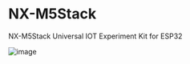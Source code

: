 # NX-M5Stack
NX-M5Stack Universal IOT Experiment Kit for ESP32

![image](https://raw.githubusercontent.com/cmmc-kbide/NX-M5Stack-board/master/static/display.jpg)

